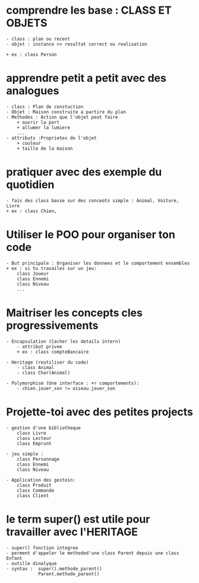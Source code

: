 # comprendre les base : CLASS ET OBJETS
    - class : plan ou recent
    - objet : instance >> resultat correct ou realisation

    + ex : class Person

# apprendre petit a petit avec des analogues
    - class : Plan de constuction
    - Objet : Maison construite a partire du plan
    - Methodes : Action que l'objet peut faire
        + ouvrir la port
        + allumer la lumiere
        ...
    - attributs :Proprietes de l'objet
        + couleur
        + taille de la maison

# pratiquer avec des exemple du quotidien
    - fais des class basse sur des conceots simple : Animal, Voiture, Livre
    + ex : class Chien, 

# Utiliser le POO pour organiser ton code
    - But principale : Organiser les donnees et le comportement ensembles
    + ex : si tu travailes sur un jeu:
        class Joueur
        class Ennemi
        class Niveau
        ...

# Maitriser les concepts cles progressivements
    - Encapsulation (Cacher les details intern)
        - attribut privee 
        + ex : class compteBancaire
    
    - Heritage (reutiliser du code)
        - class Animal
        - class Char(Animal)
    
    - Polymorphism (Une interface : +r comportements):
        - chien.jouer_son != oiseau.jouer_son
    
# Projette-toi avec des petites projects
    - gestion d'une bibliotheque
        class Livre
        class Lecteur
        class Emprunt
    
    - jeu simple :
        class Personnage
        class Ennemi
        class Niveau

    - Application des gestoin:
        class Produit
        class Commande
        class Client
    
# le term super() est utile pour travailler avec l'HERITAGE
    - super() fonction integree
    - perment d'appeler le methoded'une class Parent depuis une class Enfant
    - outille dinalyque
    - syntax :  super().methode_parent()
                Parent.methode_parent()
